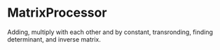 # MatrixProcessor
 Adding, multiply with each other and by constant,  transronding, finding determinant, and inverse matrix.
